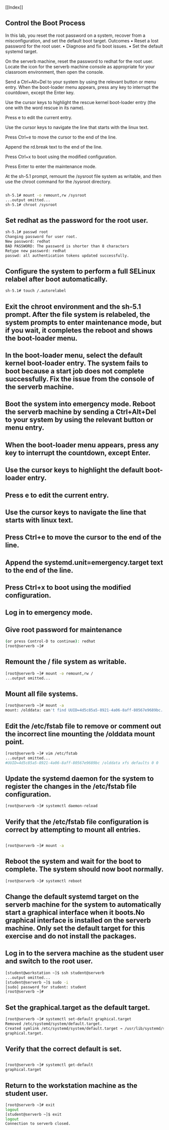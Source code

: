 [[Index]] 

## Control the Boot Process

In this lab, you reset the root password on a system, recover from a misconfiguration, and
set the default boot target.
Outcomes
• Reset a lost password for the root user.
• Diagnose and fix boot issues.
• Set the default systemd target.

On the serverb machine, reset the password to redhat for the root user.
Locate the icon for the serverb machine console as appropriate for your classroom
environment, then open the console. 



Send a Ctrl+Alt+Del to your system by using the relevant button or menu entry.
When the boot-loader menu appears, press any key to interrupt the countdown, except
the Enter key. 

Use the cursor keys to highlight the rescue kernel boot-loader entry (the one with the
word rescue in its name). 

Press e to edit the current entry. 

Use the cursor keys to navigate the line that starts with the linux text. 

Press Ctrl+e to move the cursor to the end of the line. 

Append the rd.break text to the end of the line. 

Press Ctrl+x to boot using the modified configuration.

Press Enter to enter the maintenance mode. 

At the sh-5.1 prompt, remount the /sysroot file system as writable, and then use
the chroot command for the /sysroot directory.

```bash 

sh-5.1# mount -o remount,rw /sysroot
...output omitted...
sh-5.1# chroot /sysroot
```


## Set redhat as the password for the root user.

```bash 
sh-5.1# passwd root
Changing password for user root.
New password: redhat
BAD PASSWORD: The password is shorter than 8 characters
Retype new password: redhat
passwd: all authentication tokens updated successfully.

```

## Configure the system to perform a full SELinux relabel after boot automatically. 

```bash 
sh-5.1# touch /.autorelabel

```

## Exit the chroot environment and the sh-5.1 prompt. After the file system is relabeled, the system prompts to enter maintenance mode, but if you wait, it completes the reboot and shows the boot-loader menu. 


## In the boot-loader menu, select the default kernel boot-loader entry. The system fails to boot because a start job does not complete successfully. Fix the issue from the console of the serverb machine.


## Boot the system into emergency mode. Reboot the serverb machine by sending a Ctrl+Alt+Del to your system by using the relevant button or menu entry.

## When the boot-loader menu appears, press any key to interrupt the countdown, except Enter. 

## Use the cursor keys to highlight the default boot-loader entry. 

## Press e to edit the current entry. 

## Use the cursor keys to navigate the line that starts with linux text. 

## Press Ctrl+e to move the cursor to the end of the line. 

## Append the systemd.unit=emergency.target text to the end of the line. 

## Press Ctrl+x to boot using the modified configuration. 

## Log in to emergency mode. 

## Give root password for maintenance 

```bash 
(or press Control-D to continue): redhat
[root@serverb ~]# 

```



## Remount the / file system as writable. 

```bash 
[root@serverb ~]# mount -o remount,rw /
...output omitted...
```

## Mount all file systems.

```bash 
[root@serverb ~]# mount -a
mount: /olddata: can't find UUID=4d5c85a5-8921-4a06-8aff-80567e9689bc.

```

## Edit the /etc/fstab file to remove or comment out the incorrect line mounting the /olddata mount point.

```bash 
[root@serverb ~]# vim /etc/fstab
...output omitted...
#UUID=4d5c85a5-8921-4a06-8aff-80567e9689bc /olddata xfs defaults 0 0
```


## Update the systemd daemon for the system to register the changes in the /etc/fstab file configuration.

```bash 
[root@serverb ~]# systemctl daemon-reload

```

## Verify that the /etc/fstab file configuration is correct by attempting to mount all entries.

```bash 

[root@serverb ~]# mount -a
```

## Reboot the system and wait for the boot to complete. The system should now boot normally.

```bash 
[root@serverb ~]# systemctl reboot
```


## Change the default systemd target on the serverb machine for the system to automatically start a graphical interface when it boots.No graphical interface is installed on the serverb machine. Only set the default target for this exercise and do not install the packages.


## Log in to the servera machine as the student user and switch to the root user.

```bash 
[student@workstation ~]$ ssh student@serverb
...output omitted...
[student@serverb ~]$ sudo -i
[sudo] password for student: student
[root@serverb ~]#
```

## Set the graphical.target as the default target.

```bash 
[root@serverb ~]# systemctl set-default graphical.target
Removed /etc/systemd/system/default.target.
Created symlink /etc/systemd/system/default.target → /usr/lib/systemd/system/
graphical.target. 

```


## Verify that the correct default is set.

```bash 

[root@serverb ~]# systemctl get-default
graphical.target

```


## Return to the workstation machine as the student user.

```bash 
[root@serverb ~]# exit
logout
[student@serverb ~]$ exit
logout
Connection to serverb closed.

```

